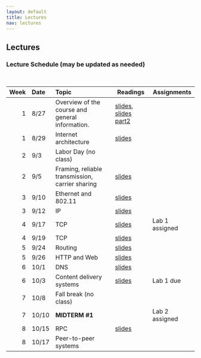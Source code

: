 ```yaml
---
layout: default
title: Lectures
nav: lectures
---
```


## Lectures

<h3 id="toc_2">Lecture Schedule (may be updated as needed)</h3>
<br>
<table>
<thead>
<tr>
<th align="right">Week</th>
<th align="left">Date</th>
<th align="left">Topic</th>
<th>Readings</th>
<th>Assignments</th>
</tr>
</thead>
<tbody>

<tr>
<td align="right">1</td>
<td align="left">8/27</td>
<td align="left">Overview of the course and general information.</td>
<td><a href="{{ site.url }}/lectures/fall2018/intro.pdf">slides</a>, <a href="{{ site.url }}/lectures/fall2018/ds-intro.pdf">slides part2</a></td>
<td></td>
</tr>

<tr>
<td align="right">1</td>
<td align="left">8/29</td>
<td align="left">Internet architecture</td>
<td><a href="{{ site.url }}/lectures/fall2018/internet-arch.pdf">slides</a></td>
<td></td>
</tr>


<tr>
<td align="right">2</td>
<td align="left">9/3</td>
<td align="left">Labor Day (no class)</td>
<td></td>
<td></td>
</tr>

<tr>
<td align="right">2</td>
<td align="left">9/5</td>
<td align="left">Framing, reliable transmission, carrier sharing</td>
<td><a href="{{ site.url }}/lectures/fall2018/linklayer.pdf">slides</a></td>
<td></td>
</tr>

<tr>
<td align="right">3</td>
<td align="left">9/10</td>
<td align="left">Ethernet and 802.11</td>
<td><a href="{{ site.url }}/lectures/fall2018/linklayer.pdf">slides</a></td>
<td></td>
</tr>

<tr>
<td align="right">3</td>
<td align="left">9/12</td>
<td align="left">
IP
</td>
<td><a href="{{ site.url }}/lectures/fall2018/ip.pdf">slides</a></td>
<td></td>
</tr>

<tr>
<td align="right">4</td>
<td align="left">9/17</td>
<td align="left">
TCP
</td>
<td><a href="{{ site.url }}/lectures/fall2018/tcp.pdf">slides</a></td>
<td>Lab 1 assigned</td>
</tr>

<tr>
<td align="right">4</td>
<td align="left">9/19</td>
<td align="left">
TCP
</td>
<td><a href="{{ site.url }}/lectures/fall2018/tcp.pdf">slides</a></td>
<td></td>
</tr>

<tr>
<td align="right">5</td>
<td align="left">9/24</td>
<td align="left">
Routing
</td>
<td><a href="{{ site.url }}/lectures/fall2018/bgp.pdf">slides</a></td>
<td></td>
</tr>

<tr>
<td align="right">5</td>
<td align="left">9/26</td>
<td align="left">
HTTP and Web
</td>
<td><a href="{{ site.url }}/lectures/fall2018/http.pdf">slides</a></td>
<td></td>
</tr>

<tr>
<td align="right">6</td>
<td align="left">10/1</td>
<td align="left">
DNS
</td>
<td><a href="{{ site.url }}/lectures/fall2018/dns.pdf">slides</a></td>
<td></td>
</tr>

<tr>
<td align="right">6</td>
<td align="left">10/3</td>
<td align="left">
Content delivery systems
</td>
<td><a href="{{ site.url }}/lectures/fall2018/cdn.pdf">slides</a></td>
<td>Lab 1 due</td>
</tr>

<tr>
<td align="right">7</td>
<td align="left">10/8</td>
<td align="left">Fall break (no class)</td>
<td></td>
<td></td>
</tr>

<tr>
<td align="right">7</td>
<td align="left">10/10</td>
<td align="left"><strong>MIDTERM #1</strong></td>
<td></td>
<td>Lab 2 assigned</td>
</tr>

<tr>
<td align="right">8</td>
<td align="center">10/15</td>
<td align="left">
RPC
</td>
<td><a href="{{ site.url }}/lectures/fall2018/rpc.pdf">slides</a></td>
<td></td>
</tr>

<tr>
<td align="right">8</td>
<td align="left">10/17</td>
<td align="left">
    Peer-to-peer systems
</td>
<td></td>
<td></td>
</tr>

<!--

<tr>
<td align="right">9</td>
<td align="left">10/18</td>
<td align="left">
    <a href="https://pages.github.coecis.cornell.edu/cs5450/website/lectures/11-virtual.pdf">
        Virtualization
    </a>
</td>
<td></td>
</tr>

<tr>
<td align="right">10</td>
<td align="left">10/23</td>
<td align="left">
    <a href="https://pages.github.coecis.cornell.edu/cs5450/website/lectures/12-vmsecurity.pdf">
        Security in virtualized environments
    </a>
</td>
<td></td>
<td>Lab 2 is due</td>
</tr>

<tr>
<td align="right">10</td>
<td align="left">10/25</td>
<td align="left">Virtualization (cont'd)</td>
<td></td>
<td>Lab 3 assigned (P2P)</td>
</tr>

<tr>
<td align="right">11</td>
<td align="left">10/30</td>
<td align="left">
    <a href="https://pages.github.coecis.cornell.edu/cs5450/website/lectures/13-mapreduce.pdf">
        MapReduce
    </a>
</td>
<td></td>
</tr>

<tr>
<td align="right">11</td>
<td align="left">11/1</td>
<td align="left">
    <a href="https://pages.github.coecis.cornell.edu/cs5450/website/lectures/14-spark.pdf">
        Spark
    </a>
</td>
<td></td>
</tr>

<tr>
<td align="right">12</td>
<td align="left">11/6</td>
<td align="left">
    <a href="https://pages.github.coecis.cornell.edu/cs5450/website/lectures/16-authentication.pdf">
        Authentication
    </a>
</td>
<td></td>
</tr>

<tr>
<td align="right">12</td>
<td align="left">11/8</td>
<td align="left">
    <a href="https://pages.github.coecis.cornell.edu/cs5450/website/lectures/18-consensus.pdf">
        Consensus
    </a>
</td>
<td></td>
</tr>

<tr>
<td align="right">13</td>
<td align="left">11/13</td>
<td align="left">
    <a href="https://pages.github.coecis.cornell.edu/cs5450/website/lectures/15-cloud.pdf">
            Cloud computing
    </a>
</td>
<td></td>
<td>Lab 3 due</td>
</tr>

<tr>
<td align="right">13</td>
<td align="left">11/15</td>
<td align="left">Consensus (cont'd)</td>
<td></td>
</tr>

<tr>
<td align="right">14</td>
<td align="left">11/20</td>
<td align="left">
    <a href="https://pages.github.coecis.cornell.edu/cs5450/website/lectures/17-cloudcnt.pdf">
        Cloud computing (cont'd)
    </a>
</td>
<td></td>
<td>Lab 4 assigned (Firebase)</td>
</tr>

<tr>
<td align="right">14</td>
<td align="left">11/22</td>
<td align="left">No class (Thanksgiving)</td>
<td></td>
</tr>

<tr>
<td align="right">15</td>
<td align="left">11/27</td>
<td align="left">
    <a href="https://pages.github.coecis.cornell.edu/cs5450/website/lectures/19-android.pdf">
        Mobile OS
    </a>
</td>
<td></td>
</tr>

<tr>
<td align="right">15</td>
<td align="left">11/29</td>
<td align="left"><strong>MIDTERM #2</strong></td>
<td></td>
</tr>

<tr>
<td align="right"></td>
<td align="left">12/7</td>
<td></td>
<td></td>
<td>Lab 4 due</td>
</tr>

-->

</tbody>
</table>
